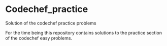 # Codechef_practice
Solution of the codechef practice problems

For the time being this repository contains solutions to the practice section of the codechef easy problems.
